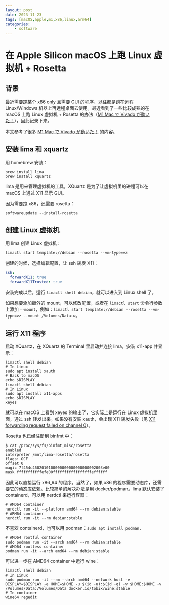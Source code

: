 ```yaml
---
layout: post
date: 2023-11-23
tags: [macOS,apple,m1,x86,linux,arm64]
categories:
    - software
---
```


# 在 Apple Silicon macOS 上跑 Linux 虚拟机 + Rosetta

## 背景

最近需要跑某个 x86 only 且需要 GUI 的程序，以往都是跑在远程 Linux/Windows 机器上再远程桌面去使用。最近看到了一些比较成熟的在 macOS 上跑 Linux 虚拟机 + Rosetta 的办法（[M1 Mac で Vivado が動いた！](https://qiita.com/jin0g/items/692fde40cd895b81f39e)），因此记录下来。

<!-- more -->

本文参考了很多 [M1 Mac で Vivado が動いた！](https://qiita.com/jin0g/items/692fde40cd895b81f39e) 的内容。

## 安装 lima 和 xquartz

用 homebrew 安装：

```shell
brew install lima
brew install xquartz
```

lima 是用来管理虚拟机的工具，XQuartz 是为了让虚拟机里的进程可以在 macOS 上通过 X11 显示 GUI。

因为需要跑 x86，还需要 rosetta：

```shell
softwareupdate --install-rosetta
```

## 创建 Linux 虚拟机

用 lima 创建 Linux 虚拟机：

```shell
limactl start template://debian --rosetta --vm-type=vz
```

创建的时候，选择编辑配置，让 ssh 转发 X11：

```yaml
ssh:
  forwardX11: true
  forwardX11Trusted: true
```

安装完成以后，运行 `limactl shell debian`，就可以进入到 Linux shell 了。

如果想要添加额外的 mount，可以修改配置，或者在 `limactl start` 命令行参数上添加 `--mount`，例如：`limactl start template://debian --rosetta --vm-type=vz --mount /Volumes/Data:w`。

## 运行 X11 程序

启动 XQuartz，在 XQuartz 的 Terminal 里启动并连接 lima，安装 x11-app 并显示：

```shell
limactl shell debian
# In Linux
sudo apt install xauth
# Back to macOS
echo $DISPLAY
limactl shell debian
# In Linux
sudo apt install x11-apps
echo $DISPLAY
xeyes
```

就可以在 macOS 上看到 xeyes 的输出了，它实际上是运行在 Linux 虚拟机里面，通过 ssh 转发出来。如果没有安装 xauth，会出现 X11 转发失败（见 [X11 forwarding request failed on channel 0](https://stackoverflow.com/a/42735336/2148614)）。

Rosetta 也已经注册到 binfmt 中：

```shell
$ cat /proc/sys/fs/binfmt_misc/rosetta
enabled
interpreter /mnt/lima-rosetta/rosetta
flags: OCF
offset 0
magic 7f454c4602010100000000000000000002003e00
mask fffffffffffefe00fffffffffffffffffeffffff
```

因此可以直接运行 x86_64 的程序。当然了，如果 x86 的程序需要动态库，还需要它的动态库依赖。比较简单的解决办法是用 docker/podman。lima 默认安装了 containerd，可以用 nerdctl 来运行容器：

```shell
# AMD64 container
nerdctl run -it --platform amd64 --rm debian:stable
# ARM64 container
nerdctl run -it --rm debian:stable
```

不喜欢 containerd，也可以用 podman：`sudo apt install podman`，

```shell
# AMD64 rootful container
sudo podman run -it --arch amd64 --rm debian:stable
# AMD64 rootless container
podman run -it --arch amd64 --rm debian:stable
```

可以进一步在 AMD64 container 中运行 wine：

```shell
limactl shell debian
# In Linux
sudo podman run -it --rm --arch amd64 --network host -e DISPLAY=$DISPLAY -e HOME=$HOME -u $(id -u):$(id -g) -v $HOME:$HOME -v /Volumes/Data:/Volumes/Data docker.io/tobix/wine:stable
# In container
wine64 regedit
```

